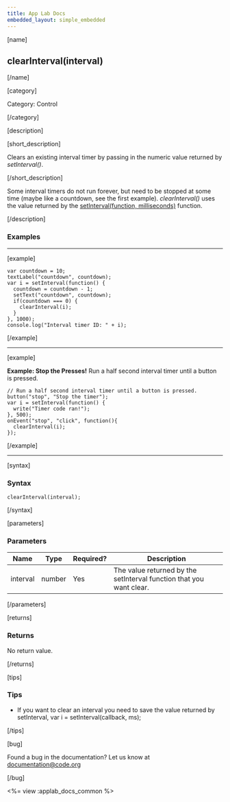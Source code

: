 ```yaml
---
title: App Lab Docs
embedded_layout: simple_embedded
---
```


[name]

## clearInterval(interval)

[/name]

[category]

Category: Control

[/category]

[description]

[short_description]

Clears an existing interval timer by passing in the numeric value returned by *setInterval()*.

[/short_description]

Some interval timers do not run forever, but need to be stopped at some time (maybe like a countdown, see the first example). *clearInterval()* uses the value returned by the [setInterval(function, milliseconds)](/applab/docs/setInterval) function.

[/description]

### Examples
____________________________________________________

[example]

```
var countdown = 10;
textLabel("countdown", countdown);
var i = setInterval(function() {
  countdown = countdown - 1;
  setText("countdown", countdown);
  if(countdown === 0) {
    clearInterval(i);
  }
}, 1000);
console.log("Interval timer ID: " + i);
```

[/example]

____________________________________________________

[example]

**Example: Stop the Presses!** Run a half second interval timer until a button is pressed.

```
// Run a half second interval timer until a button is pressed.
button("stop", "Stop the timer");
var i = setInterval(function() {
  write("Timer code ran!");
}, 500);
onEvent("stop", "click", function(){
  clearInterval(i);
});
```

[/example]

____________________________________________________

[syntax]

### Syntax

```
clearInterval(interval);
```

[/syntax]

[parameters]

### Parameters

| Name  | Type | Required? | Description |
|-----------------|------|-----------|-------------|
| interval | number | Yes | The value returned by the setInterval function that you want clear.  |

[/parameters]

[returns]

### Returns
No return value.

[/returns]

[tips]

### Tips
- If you want to clear an interval you need to save the value returned by setInterval, var i = setInterval(callback, ms);

[/tips]

[bug]

Found a bug in the documentation? Let us know at documentation@code.org

[/bug]

<%= view :applab_docs_common %>
